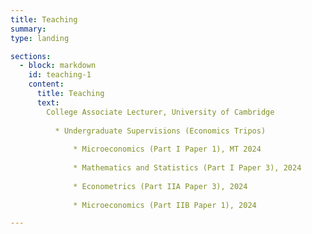 ```yaml
---
title: Teaching 
summary: 
type: landing

sections:
  - block: markdown
    id: teaching-1
    content:  
      title: Teaching
      text: 
        College Associate Lecturer, University of Cambridge
        
          * Undergraduate Supervisions (Economics Tripos)
        
              * Microeconomics (Part I Paper 1), MT 2024
            
              * Mathematics and Statistics (Part I Paper 3), 2024
            
              * Econometrics (Part IIA Paper 3), 2024
            
              * Microeconomics (Part IIB Paper 1), 2024

---
```

